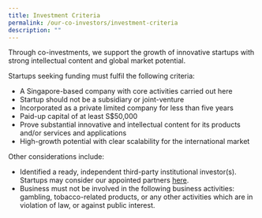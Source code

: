```yaml
---
title: Investment Criteria
permalink: /our-co-investors/investment-criteria
description: ""
---
```

Through co-investments, we support the growth of innovative startups with strong intellectual content and global market potential.

Startups seeking funding must fulfil the following criteria:

* A Singapore-based company with core activities carried out here
* Startup should not be a subsidiary or joint-venture
* Incorporated as a private limited company for less than five years
* Paid-up capital of at least S$50,000
* Prove substantial innovative and intellectual content for its products and/or services and applications
* High-growth potential with clear scalability for the international market

Other considerations include:
* Identified a ready, independent third-party institutional investor(s). Startups may consider our appointed partners [here](/our-co-investors/list-of-investors).
* Business must not be involved in the following business activities: gambling, tobacco-related products, or any other activities which are in violation of law, or against public interest.